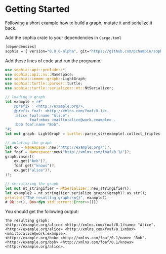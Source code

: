 # Getting Started

Following a short example how to build a graph, mutate it and serialize it back.


Add the sophia crate to your dependencies in `Cargo.toml`
```bash
[dependencies]
sophia = { version="0.8.0-alpha", git="https://github.com/pchampin/sophia_rs" }
```


Add these lines of code and run the programm.
```rust
use sophia::api::prelude::*;
use sophia::api::ns::Namespace;
use sophia::inmem::graph::LightGraph;
use sophia::turtle::parser::turtle;
use sophia::turtle::serializer::nt::NtSerializer;

// loading a graph
let example = r#"
    @prefix : <http://example.org/>.
    @prefix foaf: <http://xmlns.com/foaf/0.1/>.
    :alice foaf:name "Alice";
           foaf:mbox <mailto:alice@work.example> .
    :bob foaf:name "Bob".
"#;
let mut graph: LightGraph = turtle::parse_str(example).collect_triples()?;

// mutating the graph
let ex = Namespace::new("http://example.org/")?;
let foaf = Namespace::new("http://xmlns.com/foaf/0.1/")?;
graph.insert(
    ex.get("bob")?,
    foaf.get("knows")?,
    ex.get("alice")?,
)?;

// serializing the graph
let mut nt_stringifier = NtSerializer::new_stringifier();
let example2 = nt_stringifier.serialize_graph(&graph)?.as_str();
println!("The resulting graph:\n{}", example2);
# Ok::<(), Box<dyn std::error::Error>>(())
```

You should get the following output:
```text
The resulting graph:
<http://example.org/alice> <http://xmlns.com/foaf/0.1/name> "Alice".
<http://example.org/alice> <http://xmlns.com/foaf/0.1/mbox> <mailto:alice@work.example>.
<http://example.org/bob> <http://xmlns.com/foaf/0.1/name> "Bob".
<http://example.org/bob> <http://xmlns.com/foaf/0.1/knows> <http://example.org/alice>.
```
